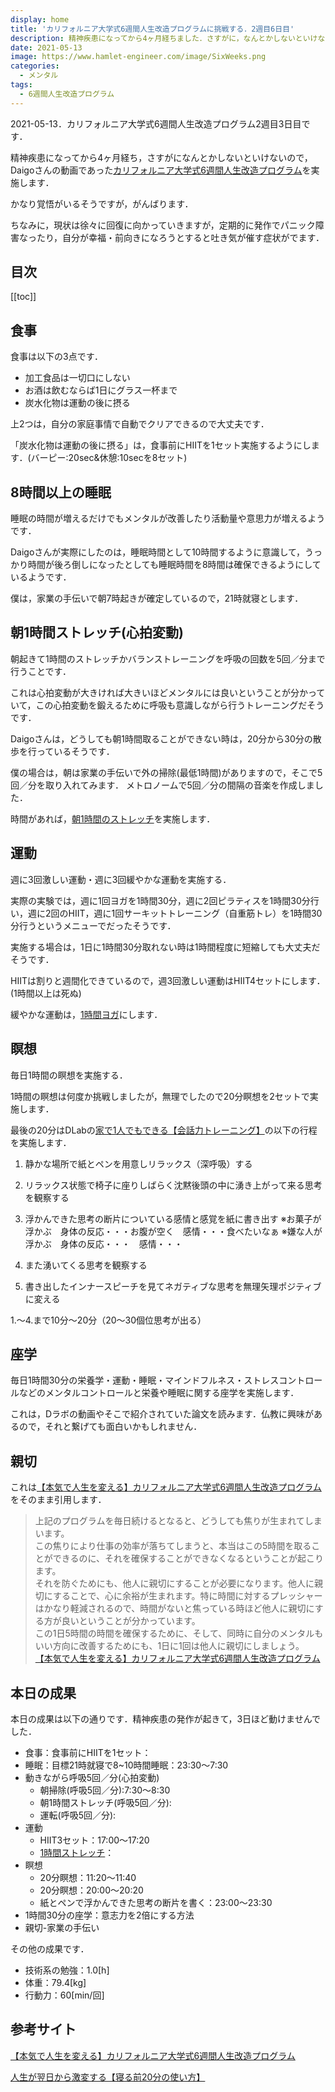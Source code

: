 ```yaml
---
display: home
title: 'カリフォルニア大学式6週間人生改造プログラムに挑戦する．2週目6日目'
description: 精神疾患になってから4ヶ月経ちました．さすがに，なんとかしないといけないので，Daigoさんの動画であった[カリフォルニア大学式6週間人生改造プログラム](https://daigoblog.jp/pushing-thelimits/)を実施します．
date: 2021-05-13
image: https://www.hamlet-engineer.com/image/SixWeeks.png
categories: 
  - メンタル
tags:
  - 6週間人生改造プログラム
---
```

2021-05-13．カリフォルニア大学式6週間人生改造プログラム2週目3日目です．

<!-- more -->

精神疾患になってから4ヶ月経ち，さすがになんとかしないといけないので，Daigoさんの動画であった[カリフォルニア大学式6週間人生改造プログラム](https://daigoblog.jp/pushing-thelimits/)を実施します．

かなり覚悟がいるそうですが，がんばります．

ちなみに，現状は徐々に回復に向かっていきますが，定期的に発作でパニック障害なったり，自分が幸福・前向きになろうとすると吐き気が催す症状がでます．



## 目次
[[toc]]

## 食事
食事は以下の3点です．
- 加工食品は一切口にしない
- お酒は飲むならば1日にグラス一杯まで
- 炭水化物は運動の後に摂る

上2つは，自分の家庭事情で自動でクリアできるので大丈夫です．

「炭水化物は運動の後に摂る」は，食事前にHIITを1セット実施するようにします．(バーピー:20sec&休憩:10secを8セット)

## 8時間以上の睡眠
睡眠の時間が増えるだけでもメンタルが改善したり活動量や意思力が増えるようです．

Daigoさんが実際にしたのは，睡眠時間として10時間するように意識して，うっかり時間が後ろ倒しになったとしても睡眠時間を8時間は確保できるようにしているようです．

僕は，家業の手伝いで朝7時起きが確定しているので，21時就寝とします．


## 朝1時間ストレッチ(心拍変動)
朝起きて1時間のストレッチかバランストレーニングを呼吸の回数を5回／分まで行うことです．

これは心拍変動が大きければ大きいほどメンタルには良いということが分かっていて，この心拍変動を鍛えるために呼吸も意識しながら行うトレーニングだそうです．

Daigoさんは，どうしても朝1時間取ることができない時は，20分から30分の散歩を行っているそうです．

僕の場合は，朝は家業の手伝いで外の掃除(最低1時間)がありますので，そこで5回／分を取り入れてみます．
メトロノームで5回／分の間隔の音楽を作成しました．

時間があれば，[朝1時間のストレッチ](https://www.youtube.com/watch?v=OAnrX0A48VQ)を実施します．


## 運動
週に3回激しい運動・週に3回緩やかな運動を実施する．

実際の実験では，週に1回ヨガを1時間30分，週に2回ピラティスを1時間30分行い，週に2回のHIIT，週に1回サーキットトレーニング（自重筋トレ）を1時間30分行うというメニューでだったそうです．

実施する場合は，1日に1時間30分取れない時は1時間程度に短縮しても大丈夫だそうです．

HIITは割りと週間化できているので，週3回激しい運動はHIIT4セットにします．(1時間以上は死ぬ)

緩やかな運動は，[1時間ヨガ](https://www.youtube.com/watch?v=DSNpRZDOPZQ)にします．


## 瞑想
毎日1時間の瞑想を実施する．

1時間の瞑想は何度か挑戦しましたが，無理でしたので20分瞑想を2セットで実施します．

最後の20分はDLabの[家で1人でもできる【会話力トレーニング】](https://daigovideolab.jp/play/1587235263)の以下の行程を実施します．

1. 静かな場所で紙とペンを用意しリラックス（深呼吸）する

2. リラックス状態で椅子に座りしばらく沈黙後頭の中に湧き上がって来る思考を観察する

3. 浮かんできた思考の断片についている感情と感覚を紙に書き出す
※お菓子が浮かぶ　身体の反応・・・お腹が空く　感情・・・食べたいなぁ
※嫌な人が浮かぶ　身体の反応・・・　感情・・・

4. また湧いてくる思考を観察する

5. 書き出したインナースピーチを見てネガティブな思考を無理矢理ポジティブに変える

1.～4.まで10分～20分（20～30個位思考が出る）

## 座学
毎日1時間30分の栄養学・運動・睡眠・マインドフルネス・ストレスコントロールなどのメンタルコントロールと栄養や睡眠に関する座学を実施します．

これは，Dラボの動画やそこで紹介されていた論文を読みます．仏教に興味があるので，それと繋げても面白いかもしれません．


## 親切
これは[【本気で人生を変える】カリフォルニア大学式6週間人生改造プログラム](https://daigoblog.jp/pushing-thelimits/)をそのまま引用します．

>上記のプログラムを毎日続けるとなると、どうしても焦りが生まれてしまいます。<br>
この焦りにより仕事の効率が落ちてしまうと、本当はこの5時間を取ることができるのに、それを確保することができなくなるということが起こります。<br>
それを防ぐためにも、他人に親切にすることが必要になります。他人に親切にすることで、心に余裕が生まれます。特に時間に対するプレッシャーはかなり軽減されるので、時間がないと焦っている時ほど他人に親切にする方が良いということが分かっています。<br>
この1日5時間の時間を確保するために、そして、同時に自分のメンタルもいい方向に改善するためにも、1日に1回は他人に親切にしましょう。<br>
[【本気で人生を変える】カリフォルニア大学式6週間人生改造プログラム](https://daigoblog.jp/pushing-thelimits/)


## 本日の成果
本日の成果は以下の通りです．精神疾患の発作が起きて，3日ほど動けませんでした．
- 食事：食事前にHIITを1セット：
- 睡眠：目標21時就寝で8~10時間睡眠：23:30〜7:30
- 動きながら呼吸5回／分(心拍変動)
  - 朝掃除(呼吸5回／分):7:30〜8:30
  - 朝1時間ストレッチ(呼吸5回／分):
  - 運転(呼吸5回／分):
- 運動
  - HIIT3セット：17:00〜17:20
  - [1時間ストレッチ](https://www.youtube.com/watch?v=u4sHbtxgcok)：
- 瞑想
  - 20分瞑想：11:20〜11:40
  - 20分瞑想：20:00〜20:20
  - 紙とペンで浮かんできた思考の断片を書く：23:00〜23:30
- 1時間30分の座学：意志力を2倍にする方法
- 親切-家業の手伝い

その他の成果です．
- 技術系の勉強：1.0[h]
- 体重：79.4[kg]
- 行動力：60[min/回]



## 参考サイト
[【本気で人生を変える】カリフォルニア大学式6週間人生改造プログラム](https://daigoblog.jp/pushing-thelimits/)

[人生が翌日から激変する【寝る前20分の使い方】](https://daigoblog.jp/20minutes-night/)

<ClientOnly>
  <CallInArticleAdsense />
</ClientOnly>